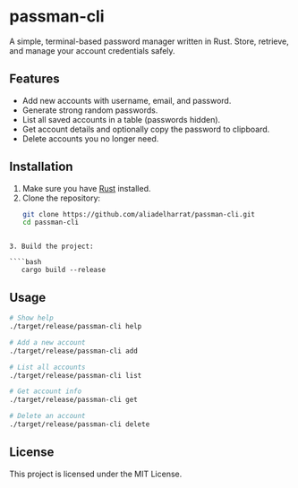 # passman-cli

A simple, terminal-based password manager written in Rust. Store, retrieve, and manage your account credentials safely.

## Features

- Add new accounts with username, email, and password.
- Generate strong random passwords.
- List all saved accounts in a table (passwords hidden).
- Get account details and optionally copy the password to clipboard.
- Delete accounts you no longer need.

## Installation

1. Make sure you have [Rust](https://www.rust-lang.org/tools/install) installed.
2. Clone the repository:
   ```bash
   git clone https://github.com/aliadelharrat/passman-cli.git
   cd passman-cli
````

3. Build the project:

````bash
   cargo build --release
````


## Usage

```bash
# Show help
./target/release/passman-cli help

# Add a new account
./target/release/passman-cli add

# List all accounts
./target/release/passman-cli list

# Get account info
./target/release/passman-cli get

# Delete an account
./target/release/passman-cli delete
```

## License

This project is licensed under the MIT License.
